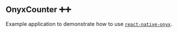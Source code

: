 ## OnyxCounter ➕➕

Example application to demonstrate how to use [`react-native-onyx`](https://github.com/Expensify/react-native-onyx).
